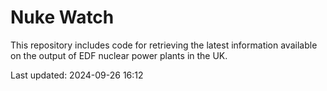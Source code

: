 # Nuke Watch

This repository includes code for retrieving the latest information available on the output of EDF nuclear power plants in the UK.

Last updated: 2024-09-26 16:12